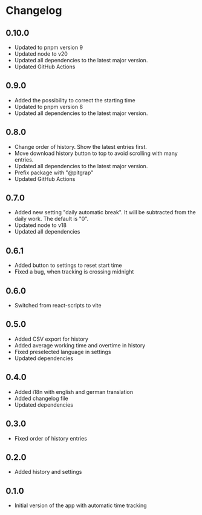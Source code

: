 # Changelog

## 0.10.0

- Updated to pnpm version 9
- Updated node to v20
- Updated all dependencies to the latest major version.
- Updated GitHub Actions

## 0.9.0

- Added the possibility to correct the starting time
- Updated to pnpm version 8
- Updated all dependencies to the latest major version.

## 0.8.0

- Change order of history. Show the latest entries first.
- Move download history button to top to avoid scrolling with many entries.
- Updated all dependencies to the latest major version.
- Prefix package with "@pitgrap"
- Updated GitHub Actions

## 0.7.0

- Added new setting "daily automatic break". It will be subtracted from the daily work. The default is "0".
- Updated node to v18
- Updated all dependencies

## 0.6.1

- Added button to settings to reset start time
- Fixed a bug, when tracking is crossing midnight

## 0.6.0

- Switched from react-scripts to vite

## 0.5.0

- Added CSV export for history
- Added average working time and overtime in history
- Fixed preselected language in settings
- Updated dependencies

## 0.4.0

- Added i18n with english and german translation
- Added changelog file
- Updated dependencies

## 0.3.0

- Fixed order of history entries

## 0.2.0

- Added history and settings

## 0.1.0

- Initial version of the app with automatic time tracking
